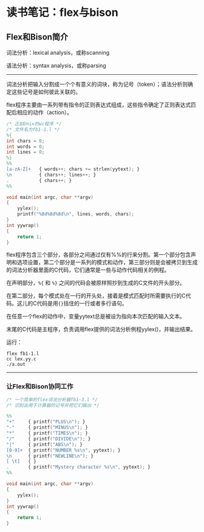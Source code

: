 # 读书笔记：flex与bison

## Flex和Bison简介

词法分析：lexical analysis，或称scanning

语法分析：syntax analysis，或称parsing

------

词法分析把输入分割成一个个有意义的词块，称为记号（token）；语法分析则确定这些记号是如何彼此关联的。

flex程序主要由一系列带有指令的正则表达式组成，这些指令确定了正则表达式匹配后相应的动作（action）。

```flex
/* 正如Unix的wc程序 */
/* 文件名为fb1-1.l */
%{
int chars = 0;
int words = 0;
int lines = 0;
%}
%%
[a-zA-Z]+   { words++; chars += strlen(yytext); }
\n          { chars++; lines++; }
.           { chars++; }
%%

void main(int argc, char **argv)
{
    yylex();
    printf("%8d%8d%8d\n", lines, words, chars);
}
int yywrap()
{
    return 1;
}
```

flex程序包含三个部分，各部分之间通过仅有%%的行来分割。第一个部分包含声明和选项设置，第二个部分是一系列的模式和动作，第三部分则是会被拷贝到生成的词法分析器里面的C代码，它们通常是一些与动作代码相关的例程。

在声明部分，`%{` 和 `%}` 之间的代码会被原样照抄到生成的C文件的开头部分。

在第二部分，每个模式处在一行的开头处，接着是模式匹配时所需要执行的C代码。这儿的C代码是用`{}`括住的一行或者多行语句。

在任意一个flex的动作中，变量yytext总是被设为指向本次匹配的输入文本。

末尾的C代码是主程序，负责调用flex提供的词法分析例程yylex()，并输出结果。

运行：

```
flex fb1-1.l
cc lex.yy.c
./a.out
```

------

### 让Flex和Bison协同工作

```flex
/* 一个简单的flex词法分析器fb1-3.l */
/* 识别出用于计算器的记号并把它们输出 */

%%
"+"     { printf("PLUS\n"); }
"-"     { printf("MINUS\n"); }
"*"     { printf("TIMES\n"); }
"/"     { printf("DIVIDE\n"); }
"|"     { printf("ABS\n"); }
[0-9]+  { printf("NUMBER %s\n", yytext); }
\n      { printf("NEWLINE\n"); }
[ \t]   { }
.       { printf("Mystery character %s\n", yytext); }
%%

void main(int argc, char **argv)
{
    yylex();
}
int yywrap()
{
    return 1;
}
```



